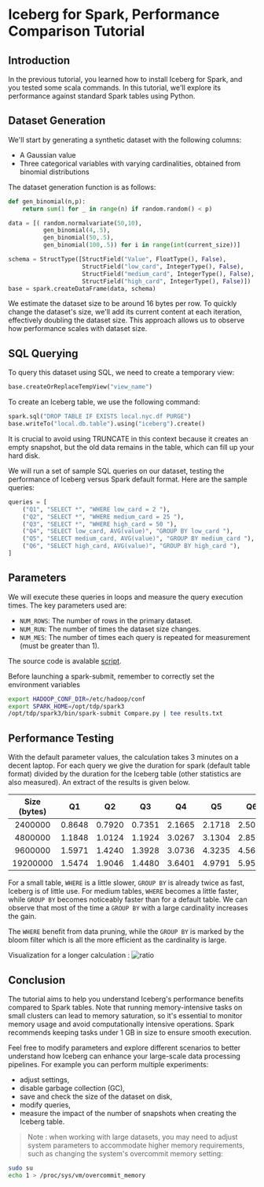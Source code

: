 # Iceberg for Spark, Performance Comparison Tutorial

## Introduction
In the previous tutorial, you learned how to install Iceberg for Spark, and you tested some scala commands. In this tutorial, we'll explore its performance against standard Spark tables using Python. 

## Dataset Generation
We'll start by generating a synthetic dataset with the following columns:
- A Gaussian value
- Three categorical variables with varying cardinalities, obtained from binomial distributions

The dataset generation function is as follows:

```python
def gen_binomial(n,p):
    return sum(1 for _ in range(n) if random.random() < p)

data = [( random.normalvariate(50,10),
          gen_binomial(4,.5),
		  gen_binomial(50,.5),
		  gen_binomial(100,.5)) for i in range(int(current_size))]

schema = StructType([StructField("Value", FloatType(), False),
                     StructField("low_card", IntegerType(), False),
					 StructField("medium_card", IntegerType(), False),
					 StructField("high_card", IntegerType(), False)])
base = spark.createDataFrame(data, schema)
```

We estimate the dataset size to be around 16 bytes per row. To quickly change the dataset's size, we'll add its current content at each iteration, effectively doubling the dataset size. This approach allows us to observe how performance scales with dataset size.

## SQL Querying
To query this dataset using SQL, we need to create a temporary view:

```python
base.createOrReplaceTempView("view_name")
```

To create an Iceberg table, we use the following command:

```python
spark.sql("DROP TABLE IF EXISTS local.nyc.df PURGE")
base.writeTo("local.db.table").using("iceberg").create()
```
It is crucial to avoid using TRUNCATE in this context because it creates an empty snapshot, but the old data remains in the table, which can fill up your hard disk.

We will run a set of sample SQL queries on our dataset, testing the performance of Iceberg versus Spark default format. Here are the sample queries:

```python
queries = [
    ("Q1", "SELECT *", "WHERE low_card = 2 "),
    ("Q2", "SELECT *", "WHERE medium_card = 25 "),
    ("Q3", "SELECT *", "WHERE high_card = 50 "),
    ("Q4", "SELECT low_card, AVG(value)", "GROUP BY low_card "),
    ("Q5", "SELECT medium_card, AVG(value)", "GROUP BY medium_card "),
    ("Q6", "SELECT high_card, AVG(value)", "GROUP BY high_card "),
]
```

## Parameters
We will execute these queries in loops and measure the query execution times. The key parameters used are:
- `NUM_ROWS`: The number of rows in the primary dataset.
- `NUM_RUN`: The number of times the dataset size changes.
- `NUM_MES`: The number of times each query is repeated for measurement (must be greater than 1).

The source code is avalable [script]([here](https://github.com/Parreirac/yellow_taxi_iceberg/blob/main/Compare.py)).


Before launching a spark-submit, remember to correctly set the environment variables 
```bash
export HADOOP_CONF_DIR=/etc/hadoop/conf
export SPARK_HOME=/opt/tdp/spark3
/opt/tdp/spark3/bin/spark-submit Compare.py | tee results.txt
```

## Performance Testing

With the default parameter values, the calculation takes 3 minutes on a decent laptop. For each query we give the duration for spark (default table format) divided by the duration for the Iceberg table (other statistics are also measured). An extract of the results is given below.




| Size (bytes) | Q1 | Q2 | Q3 | Q4  | Q5 | Q6  |
|:-:|:-:|:-:|:-:|:-:|:-:|:-:|
|2400000 |0.8648 |0.7920|0.7351|2.1665|2.1718 | 2.5051
4800000 | 1.1848 |1.0124|1.1924|3.0267 |3.1304|2.8520
9600000 | 1.5971 |1.4240|1.3928|3.0736 |4.3235|4.5640
19200000 |1.5474 |1.9046|1.4480|3.6401 |4.9791 |5.9599

For a small table, `WHERE` is a little slower, `GROUP BY` is already twice as fast, Iceberg is of little use.
For medium tables, `WHERE` becomes a little faster, while `GROUP BY` becomes noticeably faster than for a default table.
We can observe that most of the time a `GROUP BY` with a large cardinality increases the gain.

The `WHERE` benefit from data pruning, while the `GROUP BY` is marked by the bloom filter which is all the more efficient as the cardinality is large.

Visualization for a longer calculation :
![ratio](https://github.com/Parreirac/yellow_taxi_iceberg/assets/108088065/3f281619-f036-4948-a0b8-1fb1fe5a6094)

## Conclusion
The tutorial aims to help you understand Iceberg's performance benefits compared to Spark tables. Note that running memory-intensive tasks on small clusters can lead to memory saturation, so it's essential to monitor memory usage and avoid computationally intensive operations. Spark recommends keeping tasks under 1 GB in size to ensure smooth execution.

Feel free to modify parameters and explore different scenarios to better understand how Iceberg can enhance your large-scale data processing pipelines. For example you can perform multiple experiments: 
* adjust settings, 
* disable garbage collection (GC), 
* save and check the size of the dataset on disk, 
* modify queries,
* measure the impact of the number of snapshots when creating the Iceberg table.
> Note : when working with large datasets, you may need to adjust system parameters to accommodate higher memory requirements, such as changing the system's overcommit memory setting:
```bash
sudo su
echo 1 > /proc/sys/vm/overcommit_memory
```




